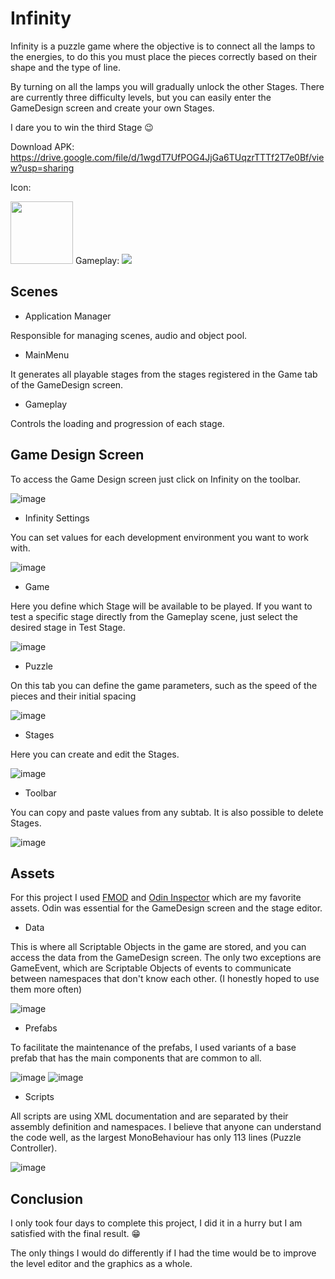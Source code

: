 # Infinity

Infinity is a puzzle game where the objective is to connect all the lamps to the energies, to do this you must place the pieces correctly based on their shape and the type of line.

By turning on all the lamps you will gradually unlock the other Stages. There are currently three difficulty levels, but you can easily enter the GameDesign screen and create your own Stages.

I dare you to win the third Stage 😉

Download APK: https://drive.google.com/file/d/1wgdT7UfPOG4JjGa6TUqzrTTTf2T7e0Bf/view?usp=sharing

Icon: 

<img src="https://user-images.githubusercontent.com/64444068/138526659-6c69de3a-8821-458c-8c0b-8257148e1e46.png" width="100" height="100" />
Gameplay:

<img src="https://user-images.githubusercontent.com/64444068/138524196-08574d3a-40de-4d18-a9d7-e62234d16c59.png"/>
   
## Scenes
- Application Manager

Responsible for managing scenes, audio and object pool.

- MainMenu

It generates all playable stages from the stages registered in the Game tab of the GameDesign screen. 

- Gameplay

Controls the loading and progression of each stage.
 
## Game Design Screen

To access the Game Design screen just click on Infinity on the toolbar.

![image](https://user-images.githubusercontent.com/64444068/138476944-0aefc655-6862-435e-add2-0220ff901c83.png)

- Infinity Settings

You can set values for each development environment you want to work with.

![image](https://user-images.githubusercontent.com/64444068/138477020-7ade1e7e-a35d-4f3f-acc8-6c884fea25c5.png)

- Game

Here you define which Stage will be available to be played. If you want to test a specific stage directly from the Gameplay scene, just select the desired stage in Test Stage.

![image](https://user-images.githubusercontent.com/64444068/138474889-53a90305-627d-459e-a16b-8590e982d0a4.png)

- Puzzle

On this tab you can define the game parameters, such as the speed of the pieces and their initial spacing

![image](https://user-images.githubusercontent.com/64444068/138476625-e2bd02eb-8027-4c34-b6a8-a294164bb61c.png)

- Stages

Here you can create and edit the Stages.

![image](https://user-images.githubusercontent.com/64444068/138475699-497bb893-6122-49ff-832a-56c93e6a8b3a.png)

- Toolbar

You can copy and paste values from any subtab. It is also possible to delete Stages.

![image](https://user-images.githubusercontent.com/64444068/138476010-f11ef110-d8b8-4394-86c1-238294e14c7c.png)

## Assets

For this project I used [FMOD](https://www.fmod.com/) and [Odin Inspector](https://odininspector.com/) which are my favorite assets. Odin was essential for the GameDesign screen and the stage editor.

- Data

This is where all Scriptable Objects in the game are stored, and you can access the data from the GameDesign screen. The only two exceptions are GameEvent, which are Scriptable Objects of events to communicate between namespaces that don't know each other. (I honestly hoped to use them more often)

![image](https://user-images.githubusercontent.com/64444068/138525751-8b188b16-7476-4cf2-b181-356519808881.png)

- Prefabs

To facilitate the maintenance of the prefabs, I used variants of a base prefab that has the main components that are common to all.

![image](https://user-images.githubusercontent.com/64444068/138486886-b71a3d70-4721-4459-96ec-321b9f48be0d.png)
![image](https://user-images.githubusercontent.com/64444068/138478870-061ab549-9c99-43ee-a7c9-60aa7156d4ba.png)

- Scripts

All scripts are using XML documentation and are separated by their assembly definition and namespaces. I believe that anyone can understand the code well, as the largest MonoBehaviour has only 113 lines (Puzzle Controller).

![image](https://user-images.githubusercontent.com/64444068/138525046-e1517234-2856-4024-9e77-cebe47d4f2d6.png)

## Conclusion

I only took four days to complete this project, I did it in a hurry but I am satisfied with the final result. 😁

The only things I would do differently if I had the time would be to improve the level editor and the graphics as a whole. 
